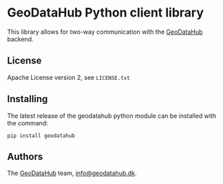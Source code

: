 # GeoDataHub Python client library
This library allows for two-way communication with the [GeoDataHub] backend.

## License
Apache License version 2, see `LICENSE.txt`

## Installing
The latest release of the geodatahub python module can be installed with the 
command:

    pip install geodatahub

## Authors
The [GeoDataHub] team, [info@geodatahub.dk](mailto:info@geodatahub.dk).

[GeoDataHub]: https://geodatahub.dk
